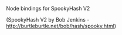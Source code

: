 Node bindings for SpookyHash V2

(SpookyHash V2 by Bob Jenkins - http://burtleburtle.net/bob/hash/spooky.html)
